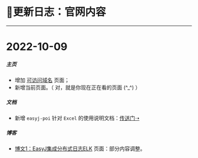 # 🚀更新日志：官网内容


---------------------------------------------------------------------------------------------------------------------------

# 2022-10-09

##### 主页

* 增加 <a href="#domain-name" target="easyj-poi">可访问域名</a> 页面；
* 新增当前页面。（ 对，就是你现在正在看的页面 (^_^) ） 

##### 文档

* 新增 `easyj-poi` 针对 `Excel` 的使用说明文档：<a href="docs/#/all/easyj-poi.md" target="easyj-poi">传送门➝</a>

##### 博客

* <a href="blog/#/easyj-integrate-elk" target="easyj-integrate-elk">博文1：EasyJ集成分布式日志ELK</a> 页面：部分内容调整。
